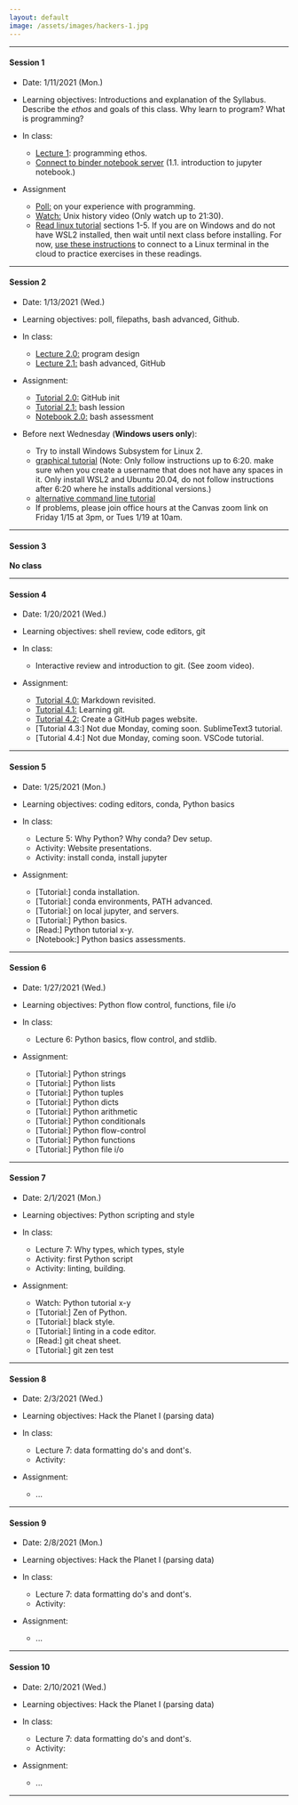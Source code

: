 ```yaml
---
layout: default
image: /assets/images/hackers-1.jpg
---
```


<hr>

#### Session 1
+ Date: 1/11/2021 (Mon.)  
+ Learning objectives: 
Introductions and explanation of the Syllabus. Describe the *ethos* and goals of this class. Why learn to program? What is programming? 
+ In class:
	- [Lecture 1](https://eaton-lab.org/hack-the-planet/lectures/1.0): programming ethos.  
	- [Connect to binder notebook server](https://mybinder.org/v2/gh/eaton-lab/hack-the-planet/HEAD?filepath=notebooks) (1.1. introduction to jupyter notebook.)

+ Assignment
	- [Poll:](https://forms.gle/hJs3v5v6a5h7K76j6) on your experience with programming.
	- [Watch:](https://www.youtube.com/watch?v=tc4ROCJYbm0&t=1290s) Unix history video (Only watch up to 21:30).
	- [Read linux tutorial](https://ryanstutorials.net/linuxtutorial/navigation.php) sections 1-5.
	If you are on Windows and do not have WSL2 installed, then wait until next class before 
	installing. For now, [use these instructions](https://eaton-lab.org/hack-the-planet/assets/images/peek-connect-to-binder.gif)
	to connect to a Linux terminal in the cloud to practice exercises in these readings.
<hr>


#### Session 2
+ Date: 1/13/2021 (Wed.)  
+ Learning objectives: poll, filepaths, bash advanced, Github.
+ In class:
	- [Lecture 2.0:](https://eaton-lab.org/hack-the-planet/lectures/2.0) program design 
	- [Lecture 2.1:](https://eaton-lab.org/hack-the-planet/lectures/2.1) bash advanced, GitHub

+ Assignment:
	- [Tutorial 2.0:](https://eaton-lab.org/hack-the-planet/tutorials/2.0-github.html) GitHub init
	- [Tutorial 2.1:](https://eaton-lab.org/hack-the-planet/tutorials/2.1-path.html) bash lession
	- [Notebook 2.0:](https://mybinder.org/v2/gh/eaton-lab/hack-the-planet/HEAD?filepath=notebooks) bash assessment

+ Before next Wednesday (<b>Windows users only</b>):
	- Try to install Windows Subsystem for Linux 2.
	- [graphical tutorial](https://www.youtube.com/watch?v=_fntjriRe48) (Note: Only follow instructions up to 6:20. make sure when you create a username that does not have any spaces in it. Only install WSL2 and Ubuntu 20.04, do not follow instructions after 6:20 where he installs additional versions.)	
	- [alternative command line tutorial](https://www.omgubuntu.co.uk/how-to-install-wsl2-on-windows-10)
	- If problems, please join office hours at the Canvas zoom link on Friday 1/15 at 3pm, or Tues 1/19 at 10am.

<hr>


#### Session 3
**No class**
<hr>


#### Session 4
+ Date: 1/20/2021 (Wed.)
+ Learning objectives: shell review, code editors, git
+ In class:
	- Interactive review and introduction to git. (See zoom video).

+ Assignment:
	- [Tutorial 4.0:](../tutorials/4.0-markdown.html) Markdown revisited.
	- [Tutorial 4.1:](../tutorials/4.1-learning-git.html) Learning git.
	- [Tutorial 4.2:](../tutorials/4.2-github-pages.html) Create a GitHub pages website.
	- [Tutorial 4.3:] Not due Monday, coming soon. SublimeText3 tutorial.
	- [Tutorial 4.4:] Not due Monday, coming soon. VSCode tutorial.	
	<!-- - [Tutorial 4.3:](...) Create a personal GitHub pages website. -->
	<!-- - [Watch:] GH/Jekyll tutorial video. -->
	<!-- - [Watch:] VScode tutorial video. -->
	<!-- - [Watch: Jekyll server in vscode]() -->
<hr>


#### Session 5
+ Date: 1/25/2021 (Mon.)
+ Learning objectives: coding editors, conda, Python basics
+ In class:
	- Lecture 5: Why Python? Why conda? Dev setup.
	- Activity: Website presentations.
	- Activity: install conda, install jupyter

+ Assignment:
	- [Tutorial:] conda installation.
	- [Tutorial:] conda environments, PATH advanced.
	- [Tutorial:] on local jupyter, and servers.
	- [Tutorial:] Python basics.
	- [Read:] Python tutorial x-y.
	- [Notebook:] Python basics assessments.
<hr>


#### Session 6
+ Date: 1/27/2021 (Wed.)
+ Learning objectives: Python flow control, functions, file i/o
+ In class:
	- Lecture 6: Python basics, flow control, and stdlib.

+ Assignment:
	- [Tutorial:] Python strings
	- [Tutorial:] Python lists
	- [Tutorial:] Python tuples
	- [Tutorial:] Python dicts
	- [Tutorial:] Python arithmetic
	- [Tutorial:] Python conditionals
	- [Tutorial:] Python flow-control
	- [Tutorial:] Python functions	
	- [Tutorial:] Python file i/o
<hr>


#### Session 7
+ Date: 2/1/2021 (Mon.)
+ Learning objectives: Python scripting and style
+ In class:
	- Lecture 7: Why types, which types, style
	- Activity: first Python script
	- Activity: linting, building.

+ Assignment:
	- Watch: Python tutorial x-y
	- [Tutorial:] Zen of Python.
	- [Tutorial:] black style.
	- [Tutorial:] linting in a code editor.
	- [Read:] git cheat sheet.
	- [Tutorial:] git zen test
<hr>


#### Session 8
+ Date: 2/3/2021 (Wed.)
+ Learning objectives: Hack the Planet I (parsing data)
+ In class:
	- Lecture 7: data formatting do's and dont's.
	- Activity: 

+ Assignment:
	- ...

<hr>


#### Session 9
+ Date: 2/8/2021 (Mon.)
+ Learning objectives: Hack the Planet I (parsing data)
+ In class:
	- Lecture 7: data formatting do's and dont's.
	- Activity: 

+ Assignment:
	- ...

<hr>


#### Session 10
+ Date: 2/10/2021 (Wed.)
+ Learning objectives: Hack the Planet I (parsing data)
+ In class:
	- Lecture 7: data formatting do's and dont's.
	- Activity: 

+ Assignment:
	- ...

<hr>